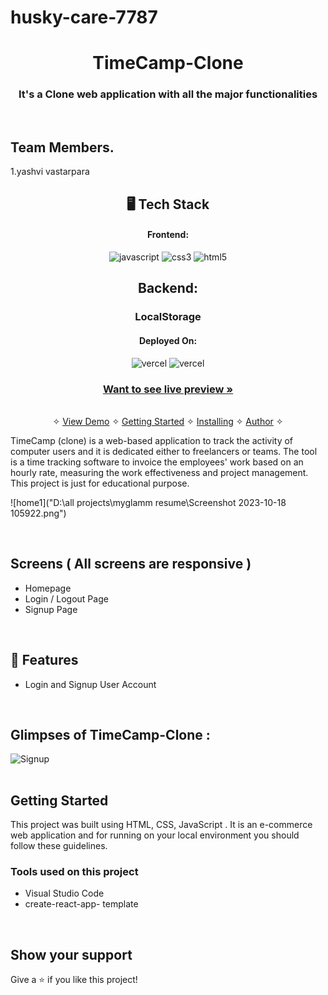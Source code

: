 # husky-care-7787






<h1 align="center">TimeCamp-Clone</h1>

<h3 align="center">It's a Clone web application with all the major functionalities</h3>

<br />

## Team Members.
1.yashvi vastarpara


<h2 align="center">🖥️ Tech Stack</h2>
<h4 align="center">Frontend:</h4>
<p align="center">


  <img src="https://img.shields.io/badge/JavaScript-323330?style=for-the-badge&logo=javascript&logoColor=F7DF1E" alt="javascript" />
  <img src="https://img.shields.io/badge/CSS3-1572B6?style=for-the-badge&logo=css3&logoColor=white" alt="css3" />
  <img src="https://img.shields.io/badge/HTML5-E34F26?style=for-the-badge&logo=html5&logoColor=white" alt="html5" />
</p>

<h2 align="center">Backend:</h2>

<h3 align="center">LocalStorage</h3>


<h4 align="center">Deployed On:</h4>

<p align="center">
  <img src="https://img.shields.io/badge/Netlify-00C7B7?style=for-the-badge&logo=netlify&logoColor=white" alt="vercel" />
  <img src="https://img.shields.io/badge/Vercel-430098?style=for-the-badge&logo=vercel&logoColor=white" alt="vercel" />
</p>



<h3 align="center"><a href="astonishing-sorbet-368da1.netlify.app"><strong>Want to see live preview »</strong></a></h3>

<p align="center">
  <br />&#10023;
  <a href="#Demo">View Demo</a> &#10023;
  <a href="#Getting-Started">Getting Started</a> &#10023; 
  <a href="#Install">Installing</a> &#10023;
  <a href="#Contact">Author</a> &#10023;
</p>


TimeCamp (clone) is a web-based application  to track the activity of computer users and it is dedicated either to freelancers or teams. The tool is a time tracking software to invoice the employees' work based on an hourly rate, measuring the work effectiveness and project management. This project is just for educational purpose.



![home1]("D:\all projects\myglamm resume\Screenshot 2023-10-18 105922.png")


<br />

## Screens ( All screens are responsive )
- Homepage
- Login / Logout Page
- Signup Page


<br />


## 🚀 Features
- Login and Signup User Account
<br />

## Glimpses of TimeCamp-Clone :


<table>


![Signup](https://user-images.githubusercontent.com/101583807/187647594-97838a92-b164-46f2-aedf-04df91765712.png)
 
 
</table>


## Getting Started

This project was built using  HTML, CSS, JavaScript . It is an e-commerce web application and for running on your local environment you should follow these guidelines.




### Tools used on this project

- Visual Studio Code
- create-react-app- template


<br />


## Show your support

Give a ⭐️ if you like this project!

